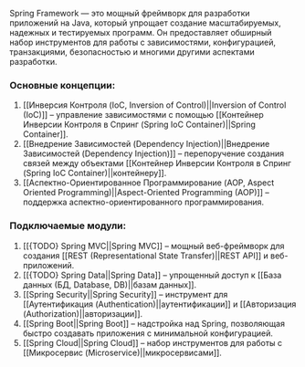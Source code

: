 Spring Framework — это мощный фреймворк для разработки приложений на Java, который упрощает создание масштабируемых, надежных и тестируемых программ. Он предоставляет обширный набор инструментов для работы с зависимостями, конфигурацией, транзакциями, безопасностью и многими другими аспектами разработки.

### Основные концепции:

1. [[Инверсия Контроля (IoC, Inversion of Control)||Inversion of Control (IoC)]] – управление зависимостями с помощью [[Контейнер Инверсии Контроля в Спринг (Spring IoC Container)||Spring Container]].
2. [[Внедрение Зависимостей (Dependency Injection)||Внедрение Зависимостей (Dependency Injection)]] – перепоручение создания связей между объектами [[Контейнер Инверсии Контроля в Спринг (Spring IoC Container)||контейнеру]]. 
3. [[Аспектно-Ориентированное Программирование (AOP, Aspect Oriented Programming)||Aspect-Oriented Programming (AOP)]] – поддержка аспектно-ориентированного программирования.


### Подключаемые модули:
1. [[{TODO} Spring MVC||Spring MVC]] – мощный веб-фреймворк для создания [[REST (Representational State Transfer)||REST API]] и веб-приложений.
2. [[{TODO} Spring Data||Spring Data]] – упрощенный доступ к [[База данных (БД, Database, DB)||базам данных]].
3. [[Spring Security||Spring Security]] – инструмент для [[Аутентификация (Authentication)||аутентификации]] и [[Авторизация (Authorization)||авторизации]].
4. [[Spring Boot||Spring Boot]] – надстройка над Spring, позволяющая быстро создавать приложения с минимальной конфигурацией.
5. [[Spring Cloud||Spring Cloud]] – набор инструментов для работы с [[Микросервис (Microservice)||микросервисами]].